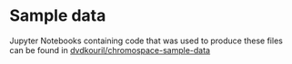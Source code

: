 # Sample data

Jupyter Notebooks containing code that was used to produce these files can be
found in
[dvdkouril/chromospace-sample-data](https://github.com/dvdkouril/chromospace-sample-data)
